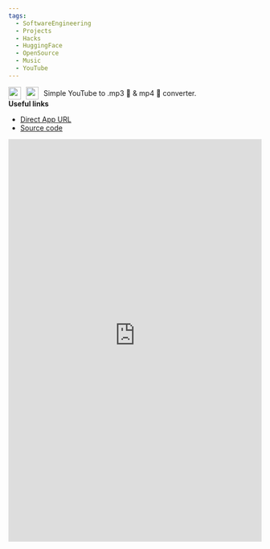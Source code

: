 ```yaml
---
tags:
  - SoftwareEngineering
  - Projects
  - Hacks
  - HuggingFace
  - OpenSource
  - Music
  - YouTube
---
```

<span style='display: flex; align-items: center; gap: 10px;'><img src='https://cdn-icons-png.flaticon.com/512/1384/1384060.png' width='25'/> <img src='https://upload.wikimedia.org/wikipedia/commons/thumb/6/6a/Youtube_Music_icon.svg/2048px-Youtube_Music_icon.svg.png' width='25'/>Simple YouTube to .mp3 🎵 & mp4 🎥 converter.</span>
**Useful links**
- [Direct App URL](https://prasanthntu-youtube-downloader.hf.space/)
- [Source code](https://huggingface.co/spaces/prasanthntu/youtube-downloader/tree/main)

<iframe
  src="https://prasanthntu-youtube-downloader.hf.space"
  frameborder="0"
  style="max-width: 850px; width: 100%; max-height: 1000px; height:800px"
  style=""
></iframe>

